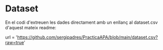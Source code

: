 # Dataset

En el codi d'extreuen les dades directament amb un enllanç al dataset.csv d'aquest mateix readme:

url = 'https://github.com/sergipadres/PracticaAPA/blob/main/dataset.csv?raw=true'
